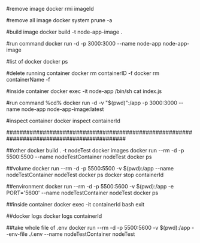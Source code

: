 #remove image 
docker rmi imageId

#remove all image
docker system prune -a

#build image
docker build -t node-app-image .

#run command
docker run -d -p 3000:3000 --name node-app node-app-image

#list of docker
docker ps

#delete running container
docker rm containerID -f
docker rm containerName -f 

#inside container
docker exec -it node-app /bin/sh
cat index.js

#run command
%cd%
docker run -d -v "$(pwd)":/app -p 3000:3000 --name node-app node-app-image:latest

#inspect container
docker inspect containerId


############################################################################################

##other
docker build . -t nodeTest
docker images
docker run --rm -d -p 5500:5500 --name nodeTestContainer nodeTest
docker ps

##volume
docker run --rm -d -p 5500:5500 -v $(pwd):/app --name nodeTestContainer nodeTest
docker ps
docker stop containerId

##environment
docker run --rm -d -p 5500:5600 -v $(pwd):/app -e PORT='5600' --name nodeTestContainer nodeTest
docker ps

##inside container
docker exec -it containerId bash
exit

##docker logs
docker logs containerId

##take whole file of .env
docker run --rm -d -p 5500:5600 -v $(pwd):/app --env-file ./.env --name nodeTestContainer nodeTest


